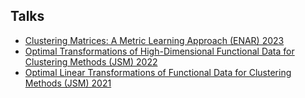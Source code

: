 ## Talks


<ul style="margin:0 0 5px;">
  <li><a href="https://www.enar.org/meetings/spring2023/program/scientific_program.pdf"><autocolor>Clustering Matrices: A Metric Learning Approach (ENAR) 2023</autocolor></a></li>
  <li><a href="https://ww2.amstat.org/meetings/jsm/2022/onlineprogram/AbstractDetails.cfm?abstractid=323029"><autocolor>Optimal Transformations of High-Dimensional Functional Data for Clustering Methods (JSM) 2022</autocolor></a></li>
  <li><a href="https://ww2.amstat.org/meetings/jsm/2021/onlineprogram/AbstractDetails.cfm?abstractid=317415"><autocolor>Optimal Linear Transformations of Functional Data for Clustering Methods (JSM) 2021</autocolor></a></li>
</ul>
